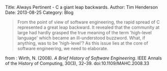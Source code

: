 Title: Always Pertinent - C a giant leap backwards.
Author: Tim Henderson
Date: 2013-08-25
Category: Blog

> From the point of view of software engineering, the rapid spread of C
> represented a great leap backward. It revealed that the community at large had
> hardly grasped the true meaning of the term 'high-level language' which became
> an ill-understood buzzword. What, if anything, was to be 'high-level'? As this
> issue lies at the core of software engineering, we need to elaborate.

from : Wirth, N. (2008). *A Brief History of Software Engineering*. IEEE Annals
of the History of Computing, 30(3), 32–39.  doi:10.1109/MAHC.2008.33


